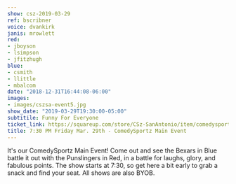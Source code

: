 ```yaml
---
show: csz-2019-03-29
ref: bscribner
voice: dvankirk
janis: mrowlett
red:
- jboyson
- lsimpson
- jfitzhugh
blue:
- csmith
- llittle
- mbalcom
date: "2018-12-31T16:44:08-06:00"
images:
- images/cszsa-event5.jpg
show_date: "2019-03-29T19:30:00-05:00"
subtitile: Funny For Everyone
ticket_link: https://squareup.com/store/CSz-SanAntonio/item/comedysportz-friday-night-31
title: 7:30 PM Friday Mar. 29th - ComedySportz Main Event
---
```


It's our ComedySportz Main Event! Come out and see the Bexars in Blue battle it out with the Punslingers in Red, in a battle for laughs, glory, and fabulous points. The show starts at 7:30, so get here a bit early to grab a snack and find your seat. All shows are also BYOB.
